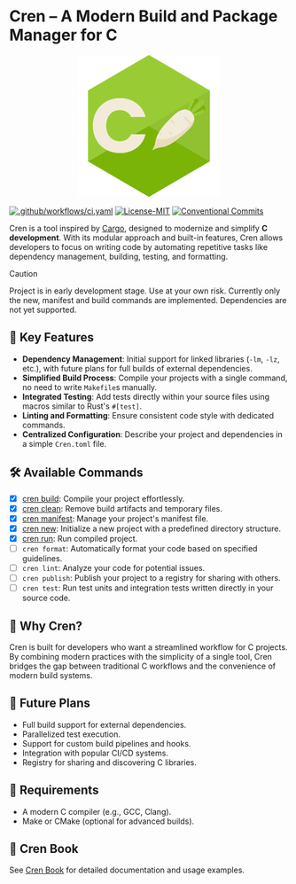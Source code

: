 # Cren – A Modern Build and Package Manager for C

<p align="center">
  <img src="./doc/cren.png" alt="cren logo" width="256" />
</p>

[![.github/workflows/ci.yaml](https://github.com/veeso/cren/actions/workflows/ci.yaml/badge.svg)](https://github.com/veeso/cren/actions/workflows/ci.yaml)
[![License-MIT](https://img.shields.io/badge/License-MIT-teal.svg)](https://opensource.org/licenses/MIT)
[![Conventional Commits](https://img.shields.io/badge/Conventional%20Commits-1.0.0-%23FE5196?logo=conventionalcommits&logoColor=white)](https://conventionalcommits.org)

Cren is a tool inspired by [Cargo](https://doc.rust-lang.org/cargo/), designed to modernize and simplify **C development**. With its modular approach and built-in features, Cren allows developers to focus on writing code by automating repetitive tasks like dependency management, building, testing, and formatting.

> [!CAUTION]
> Project is in early development stage. Use at your own risk.
> Currently only the new, manifest and build commands are implemented.
> Dependencies are not yet supported.

## 🚀 Key Features

- **Dependency Management**: Initial support for linked libraries (`-lm`, `-lz`, etc.), with future plans for full builds of external dependencies.
- **Simplified Build Process**: Compile your projects with a single command, no need to write `Makefile`s manually.
- **Integrated Testing**: Add tests directly within your source files using macros similar to Rust's `#[test]`.
- **Linting and Formatting**: Ensure consistent code style with dedicated commands.
- **Centralized Configuration**: Describe your project and dependencies in a simple `Cren.toml` file.

## 🛠️ Available Commands

- [x] [cren build](./doc/commands/cren-build.md): Compile your project effortlessly.
- [x] [cren clean](./doc/commands/cren-clean.md): Remove build artifacts and temporary files.
- [x] [cren manifest](./doc/commands/cren-manifest.md): Manage your project's manifest file.
- [x] [cren new](./doc/commands/cren-new.md): Initialize a new project with a predefined directory structure.
- [x] [cren run](./doc/commands/cren-run.md): Run compiled project.
- [ ] `cren format`: Automatically format your code based on specified guidelines.
- [ ] `cren lint`: Analyze your code for potential issues.
- [ ] `cren publish`: Publish your project to a registry for sharing with others.
- [ ] `cren test`: Run test units and integration tests written directly in your source code.

## 🎯 Why Cren?

Cren is built for developers who want a streamlined workflow for C projects. By combining modern practices with the simplicity of a single tool, Cren bridges the gap between traditional C workflows and the convenience of modern build systems.

## 🔮 Future Plans

- Full build support for external dependencies.
- Parallelized test execution.
- Support for custom build pipelines and hooks.
- Integration with popular CI/CD systems.
- Registry for sharing and discovering C libraries.

## 🛑 Requirements

- A modern C compiler (e.g., GCC, Clang).
- Make or CMake (optional for advanced builds).

## 🌟 Cren Book

See [Cren Book](./doc/index.md) for detailed documentation and usage examples.
